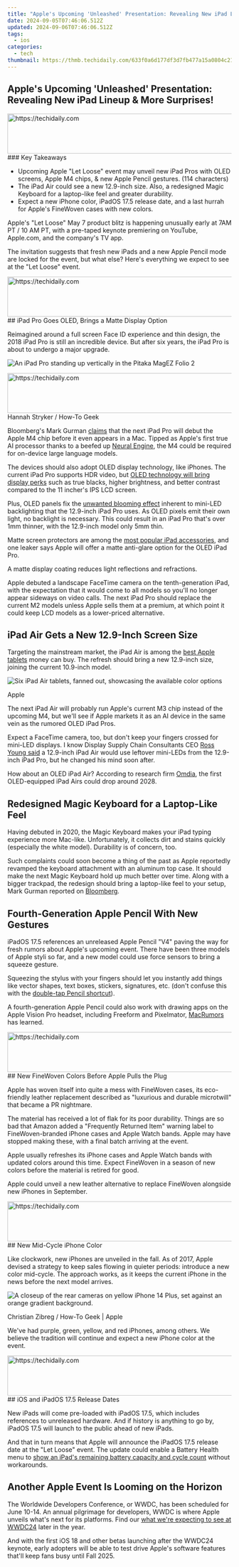 ```yaml
---
title: "Apple's Upcoming 'Unleashed' Presentation: Revealing New iPad Lineup & More Surprises!"
date: 2024-09-05T07:46:06.512Z
updated: 2024-09-06T07:46:06.512Z
tags:
  - ios
categories:
  - tech
thumbnail: https://thmb.techidaily.com/633f0a6d177df3d7fb477a15a0804c21edff9926ab23c2607a0458a0d217d945.jpeg
---
```


## Apple's Upcoming 'Unleashed' Presentation: Revealing New iPad Lineup & More Surprises!

<!-- affiliate ads begin -->
<a href="https://appsumo.8odi.net/c/5597632/2094419/7443" target="_top" id="2094419">
  <img src="//a.impactradius-go.com/display-ad/7443-2094419" border="0" alt="https://techidaily.com" width="728" height="90"/>
</a>
<img height="0" width="0" src="https://appsumo.8odi.net/i/5597632/2094419/7443" style="position:absolute;visibility:hidden;" border="0" />
<!-- affiliate ads end -->
### Key Takeaways

* Upcoming Apple "Let Loose" event may unveil new iPad Pros with OLED screens, Apple M4 chips, & new Apple Pencil gestures. (114 characters)
* The iPad Air could see a new 12.9-inch size. Also, a redesigned Magic Keyboard for a laptop-like feel and greater durability.
* Expect a new iPhone color, iPadOS 17.5 release date, and a last hurrah for Apple's FineWoven cases with new colors.

 Apple's "Let Loose" May 7 product blitz is happening unusually early at 7AM PT / 10 AM PT, with a pre-taped keynote premiering on YouTube, Apple.com, and the company's TV app.

 The invitation suggests that fresh new iPads and a new Apple Pencil mode are locked for the event, but what else? Here's everything we expect to see at the "Let Loose" event.

<!-- affiliate ads begin -->
<a href="https://versadesk.pxf.io/c/5597632/1815679/21290" target="_top" id="1815679">
  <img src="//a.impactradius-go.com/display-ad/21290-1815679" border="0" alt="https://techidaily.com" width="728" height="90"/>
</a>
<img height="0" width="0" src="https://versadesk.pxf.io/i/5597632/1815679/21290" style="position:absolute;visibility:hidden;" border="0" />
<!-- affiliate ads end -->
##  iPad Pro Goes OLED, Brings a Matte Display Option

 Reimagined around a full screen Face ID experience and thin design, the 2018 iPad Pro is still an incredible device. But after six years, the iPad Pro is about to undergo a major upgrade.

![An iPad Pro standing up vertically in the Pitaka MagEZ Folio 2](https://static1.howtogeekimages.com/wordpress/wp-content/uploads/2023/12/52928203880_87ed4c353e_o.jpg) 

<!-- affiliate ads begin -->
<a href="https://appsumo.8odi.net/c/5597632/2068412/7443" target="_top" id="2068412">
  <img src="//a.impactradius-go.com/display-ad/7443-2068412" border="0" alt="https://techidaily.com" width="728" height="90"/>
</a>
<img height="0" width="0" src="https://appsumo.8odi.net/i/5597632/2068412/7443" style="position:absolute;visibility:hidden;" border="0" />
<!-- affiliate ads end -->
Hannah Stryker / How-To Geek

 Bloomberg's Mark Gurman [claims](https://www.bloomberg.com/news/newsletters/2024-04-28/apple-rivals-retool-to-compete-with-iphone-and-vision-pro-ios-18-and-ai-details-lvjhucsv) that the next iPad Pro will debut the Apple M4 chip before it even appears in a Mac. Tipped as Apple's first true AI processor thanks to a beefed up [Neural Engine](https://www.makeuseof.com/what-is-a-neural-engine-how-does-it-work/), the M4 could be required for on-device large language models.

 The devices should also adopt OLED display technology, like iPhones. The current iPad Pro supports HDR video, but [OLED technology will bring display perks](https://review-topics.techidaily.com/mkv-to-sony-xperia-5-v-converter-convert-mkv-for-sony-xperia-5-v-by-aiseesoft-video-converter-play-mkv-on-android/) such as true blacks, higher brightness, and better contrast compared to the 11 incher's IPS LCD screen.

 Plus, OLED panels fix the [unwanted blooming effect](https://youtube-docs.techidaily.com/aster-the-art-of-subtitlecc-integration-in-youtube-with-this-guide-for-2024/) inherent to mini-LED backlighting that the 12.9-inch iPad Pro uses. As OLED pixels emit their own light, no backlight is necessary. This could result in an iPad Pro that's over 1mm thinner, with the 12.9-inch model only 5mm thin.

 Matte screen protectors are among the [most popular iPad accessories](https://techidaily.com/guide-on-how-to-erase-apple-iphone-6s-data-completely-drfone-by-drfone-ios-full-data-eraser-ios-full-data-eraser/), and one leaker says Apple will offer a matte anti-glare option for the OLED iPad Pro.

 A matte display coating reduces light reflections and refractions.

 Apple debuted a landscape FaceTime camera on the tenth-generation iPad, with the expectation that it would come to all models so you'll no longer appear sideways on video calls. The next iPad Pro should replace the current M2 models unless Apple sells them at a premium, at which point it could keep LCD models as a lower-priced alternative.

##  iPad Air Gets a New 12.9-Inch Screen Size

 Targeting the mainstream market, the iPad Air is among the [best Apple tablets](https://screen-sharing-recording.techidaily.com/updated-in-2024-capturing-screen-content-on-huawei-mate-10-20-and-p-series-phones-via-built-in-recorders/) money can buy. The refresh should bring a new 12.9-inch size, joining the current 10.9-inch model.

![Six iPad Air tablets, fanned out, showcasing the available color options](https://static1.howtogeekimages.com/wordpress/wp-content/uploads/2024/04/apple-ipad-air-model-year-2023-color-lineup.jpg) 

Apple

 The next iPad Air will probably run Apple's current M3 chip instead of the upcoming M4, but we'll see if Apple markets it as an AI device in the same vein as the rumored OLED iPad Pros.

 Expect a FaceTime camera, too, but don't keep your fingers crossed for mini-LED displays. I know Display Supply Chain Consultants CEO [Ross Young said](https://www.macrumors.com/2024/04/24/12-9-inch-ipad-air-will-not-feature-mini-led/) a 12.9-inch iPad Air would use leftover mini-LEDs from the 12.9-inch iPad Pro, but he changed his mind soon after.

 How about an OLED iPad Air? According to research firm [Omdia](https://omdia.tech.informa.com/blogs/2023/apple-ipad-panel-purchasing-plan-and-forecast), the first OLED-equipped iPad Airs could drop around 2028.

##  Redesigned Magic Keyboard for a Laptop-Like Feel

 Having debuted in 2020, the Magic Keyboard makes your iPad typing experience more Mac-like. Unfortunately, it collects dirt and stains quickly (especially the white model). Durability is of concern, too.

 Such complaints could soon become a thing of the past as Apple reportedly revamped the keyboard attachment with an aluminum top case. It should make the next Magic Keyboard hold up much better over time. Along with a bigger trackpad, the redesign should bring a laptop-like feel to your setup, Mark Gurman reported on [Bloomberg](https://www.bloomberg.com/news/newsletters/2023-08-27/ipad-pro-2024-magic-keyboard-redesigned-tablet-m3-september-12-event-details-lltgk6fv).

##  Fourth-Generation Apple Pencil With New Gestures

 iPadOS 17.5 references an unreleased Apple Pencil "V4" paving the way for fresh rumors about Apple's upcoming event. There have been three models of Apple styli so far, and a new model could use force sensors to bring a squeeze gesture.

 Squeezing the stylus with your fingers should let you instantly add things like vector shapes, text boxes, stickers, signatures, etc. (don't confuse this with the [double-tap Pencil shortcut](https://tech-hub.techidaily.com/from-brainstorm-to-broadcast-chatgpts-script-guidebook/)).

 A fourth-generation Apple Pencil could also work with drawing apps on the Apple Vision Pro headset, including Freeform and Pixelmator, [MacRumors](https://www.macrumors.com/2024/03/25/apple-pencil-visionon-support-in-testing/) has learned.

<!-- affiliate ads begin -->
<a href="https://appsumo.8odi.net/c/5597632/2024347/7443" target="_top" id="2024347">
  <img src="//a.impactradius-go.com/display-ad/7443-2024347" border="0" alt="https://techidaily.com" width="728" height="90"/>
</a>
<img height="0" width="0" src="https://appsumo.8odi.net/i/5597632/2024347/7443" style="position:absolute;visibility:hidden;" border="0" />
<!-- affiliate ads end -->
##  New FineWoven Colors Before Apple Pulls the Plug

 Apple has woven itself into quite a mess with FineWoven cases, its eco-friendly leather replacement described as "luxurious and durable microtwill" that became a PR nightmare.

 The material has received a lot of flak for its poor durability. Things are so bad that Amazon added a "Frequently Returned Item" warning label to FineWoven-branded iPhone cases and Apple Watch bands. Apple may have stopped making these, with a final batch arriving at the event.

 Apple usually refreshes its iPhone cases and Apple Watch bands with updated colors around this time. Expect FineWoven in a season of new colors before the material is retired for good.

 Apple could unveil a new leather alternative to replace FineWoven alongside new iPhones in September.

<!-- affiliate ads begin -->
<a href="https://aligracehair.sjv.io/c/5597632/2135361/19272" target="_top" id="2135361">
  <img src="//a.impactradius-go.com/display-ad/19272-2135361" border="0" alt="https://techidaily.com" width="728" height="90"/>
</a>
<img height="0" width="0" src="https://aligracehair.sjv.io/i/5597632/2135361/19272" style="position:absolute;visibility:hidden;" border="0" />
<!-- affiliate ads end -->
##  New Mid-Cycle iPhone Color

 Like clockwork, new iPhones are unveiled in the fall. As of 2017, Apple devised a strategy to keep sales flowing in quieter periods: introduce a new color mid-cycle. The approach works, as it keeps the current iPhone in the news before the next model arrives.

![A closeup of the rear cameras on yellow iPhone 14 Plus, set against an orange gradient background.](https://static1.howtogeekimages.com/wordpress/wp-content/uploads/2024/04/apple-iphone-14-yellow-rear-cameras.jpg) 

Christian Zibreg / How-To Geek | Apple

 We've had purple, green, yellow, and red iPhones, among others. We believe the tradition will continue and expect a new iPhone color at the event.

<!-- affiliate ads begin -->
<a href="https://aligracehair.sjv.io/c/5597632/1997635/19272" target="_top" id="1997635">
  <img src="//a.impactradius-go.com/display-ad/19272-1997635" border="0" alt="https://techidaily.com" width="728" height="90"/>
</a>
<img height="0" width="0" src="https://aligracehair.sjv.io/i/5597632/1997635/19272" style="position:absolute;visibility:hidden;" border="0" />
<!-- affiliate ads end -->
##  iOS and iPadOS 17.5 Release Dates

 New iPads will come pre-loaded with iPadOS 17.5, which includes references to unreleased hardware. And if history is anything to go by, iPadOS 17.5 will launch to the public ahead of new iPads.

 And that in turn means that Apple will announce the iPadOS 17.5 release date at the "Let Loose" event. The update could enable a Battery Health menu to [show an iPad's remaining battery capacity and cycle count](https://screen-mirroring-recording.techidaily.com/updated-digital-video-capture-a-new-eras-insight-for-2024/) without workarounds.

##  Another Apple Event Is Looming on the Horizon

 The Worldwide Developers Conference, or WWDC, has been scheduled for June 10-14\. An annual pilgrimage for developers, WWDC is where Apple unveils what's next for its platforms. Find our [what we're expecting to see at WWDC24](https://instagram-video-recordings.techidaily.com/new-2024-approved-advanced-tips-for-bordered-instagram-photography/) later in the year.

 And with the first iOS 18 and other betas launching after the WWDC24 keynote, early adopters will be able to test drive Apple's software features that'll keep fans busy until Fall 2025.

<ins class="adsbygoogle"
     style="display:block"
     data-ad-format="autorelaxed"
     data-ad-client="ca-pub-7571918770474297"
     data-ad-slot="1223367746"></ins>



<ins class="adsbygoogle"
     style="display:block"
     data-ad-client="ca-pub-7571918770474297"
     data-ad-slot="8358498916"
     data-ad-format="auto"
     data-full-width-responsive="true"></ins>


